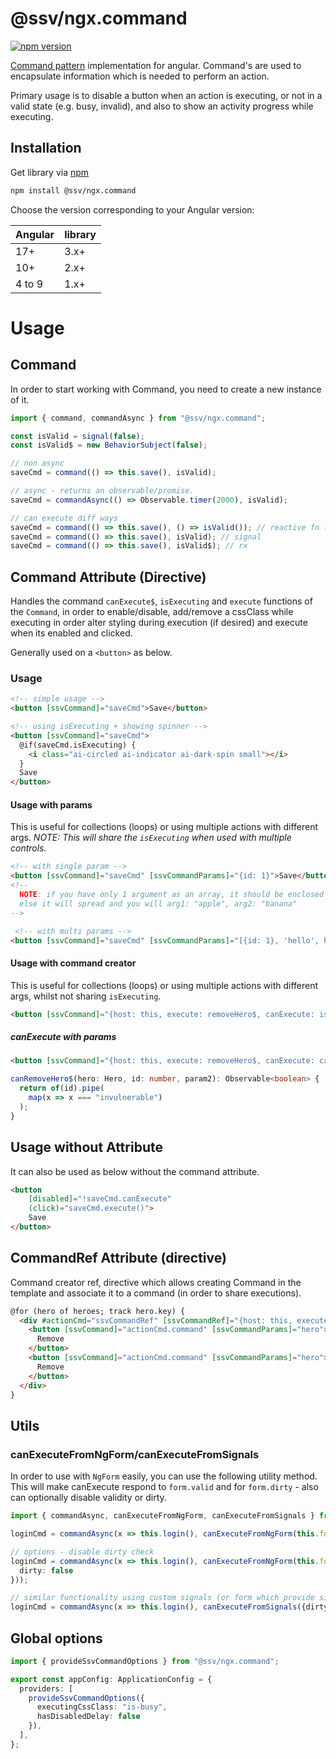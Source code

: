 [npm]: https://www.npmjs.com
[commandpatternwiki]: https://en.wikipedia.org/wiki/Command_pattern

# @ssv/ngx.command
[![npm version](https://badge.fury.io/js/%40ssv%2Fngx.command.svg)](https://badge.fury.io/js/%40ssv%2Fngx.command)

[Command pattern][commandpatternwiki] implementation for angular. Command's are used to encapsulate information which is needed to perform an action.

Primary usage is to disable a button when an action is executing, or not in a valid state (e.g. busy, invalid), and also to show an activity progress while executing.

## Installation

Get library via [npm]

```bash
npm install @ssv/ngx.command
```

Choose the version corresponding to your Angular version:

 | Angular | library |
 | ------- | ------- |
 | 17+     | 3.x+    |
 | 10+     | 2.x+    |
 | 4 to 9  | 1.x+    |


# Usage

## Command
In order to start working with Command, you need to create a new instance of it.

```ts
import { command, commandAsync } from "@ssv/ngx.command";

const isValid = signal(false);
const isValid$ = new BehaviorSubject(false);

// non async
saveCmd = command(() => this.save(), isValid);

// async - returns an observable/promise.
saveCmd = commandAsync(() => Observable.timer(2000), isValid);

// can execute diff ways
saveCmd = command(() => this.save(), () => isValid()); // reactive fn (signal)
saveCmd = command(() => this.save(), isValid); // signal
saveCmd = command(() => this.save(), isValid$); // rx
```

## Command Attribute (Directive)
Handles the command `canExecute$`, `isExecuting` and `execute` functions of the `Command`, in order to
enable/disable, add/remove a cssClass while executing in order alter styling during execution (if desired)
and execute when its enabled and clicked.

Generally used on a `<button>` as below.

### Usage

```html
<!-- simple usage -->
<button [ssvCommand]="saveCmd">Save</button>

<!-- using isExecuting + showing spinner -->
<button [ssvCommand]="saveCmd">
  @if(saveCmd.isExecuting) {
    <i class="ai-circled ai-indicator ai-dark-spin small"></i>
  }
  Save
</button>
```

#### Usage with params
This is useful for collections (loops) or using multiple actions with different args.
*NOTE: This will share the `isExecuting` when used with multiple controls.*

```html
<!-- with single param -->
<button [ssvCommand]="saveCmd" [ssvCommandParams]="{id: 1}">Save</button>
<!-- 
  NOTE: if you have only 1 argument as an array, it should be enclosed within an array e.g. [['apple', 'banana']], 
  else it will spread and you will arg1: "apple", arg2: "banana"
-->

 <!-- with multi params -->
<button [ssvCommand]="saveCmd" [ssvCommandParams]="[{id: 1}, 'hello', hero]">Save</button>
```

#### Usage with command creator
This is useful for collections (loops) or using multiple actions with different args, whilst not sharing `isExecuting`.

```html
<button [ssvCommand]="{host: this, execute: removeHero$, canExecute: isValid$, params: [hero, 1337, 'xx']}">Remove</button>
```

##### canExecute with params
```html
<button [ssvCommand]="{host: this, execute: removeHero$, canExecute: canRemoveHero$, params: [hero, 1337, 'xx']}">Remove</button>
```

```ts
canRemoveHero$(hero: Hero, id: number, param2): Observable<boolean> {
  return of(id).pipe(
    map(x => x === "invulnerable")
  );
}
```

## Usage without Attribute
It can also be used as below without the command attribute.

```html
<button
    [disabled]="!saveCmd.canExecute"
    (click)="saveCmd.execute()">
    Save
</button>
```

## CommandRef Attribute (directive)
Command creator ref, directive which allows creating Command in the template and associate it to a command (in order to share executions).

```html
@for (hero of heroes; track hero.key) {
  <div #actionCmd="ssvCommandRef" [ssvCommandRef]="{host: this, execute: removeHero$, canExecute: isValid$}" class="button-group">
    <button [ssvCommand]="actionCmd.command" [ssvCommandParams]="hero">
      Remove
    </button>
    <button [ssvCommand]="actionCmd.command" [ssvCommandParams]="hero">
      Remove
    </button>
  </div>
}
```

## Utils

### canExecuteFromNgForm/canExecuteFromSignals
In order to use with `NgForm` easily, you can use the following utility method.
This will make canExecute respond to `form.valid` and for `form.dirty` - also can optionally disable validity or dirty.

```ts
import { commandAsync, canExecuteFromNgForm, canExecuteFromSignals } from "@ssv/ngx.command";

loginCmd = commandAsync(x => this.login(), canExecuteFromNgForm(this.form));

// options - disable dirty check
loginCmd = commandAsync(x => this.login(), canExecuteFromNgForm(this.form, {
  dirty: false
}));

// similar functionality using custom signals (or form which provide signals)
loginCmd = commandAsync(x => this.login(), canExecuteFromSignals({dirty: $dirty, valid: $valid}));
```


## Global options

```ts
import { provideSsvCommandOptions } from "@ssv/ngx.command";

export const appConfig: ApplicationConfig = {
  providers: [
    provideSsvCommandOptions({
      executingCssClass: "is-busy",
      hasDisabledDelay: false
    }),
  ],
};
```
